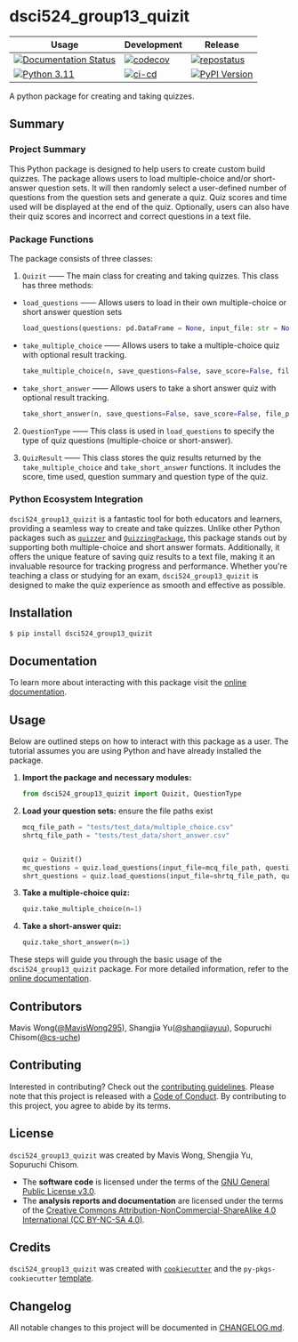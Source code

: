 # dsci524_group13_quizit


Usage    | Development   | Release
-------- | ------------- | ---------------
[![Documentation Status](https://readthedocs.org/projects/dsci524-group13-quizit/badge/?version=latest)](https://dsci524-group13-quizit.readthedocs.io/en/latest/?badge=latest)  | [![codecov](https://codecov.io/gh/UBC-MDS/dsci524_group13_quizit/graph/badge.svg?token=788HY26XUG)](https://codecov.io/gh/UBC-MDS/dsci524_group13_quizit) |  [![repostatus](https://www.repostatus.org/badges/latest/active.svg)](https://www.repostatus.org/#active)
[![Python 3.11](https://img.shields.io/badge/python-3.11-blue.svg)](https://www.python.org/downloads/release/python-360/) | [![ci-cd](https://github.com/UBC-MDS/dsci524_group13_quizit/actions/workflows/ci-cd.yml/badge.svg)](https://github.com/UBC-MDS/dsci524_group13_quizit/actions/workflows/ci-cd.yml) |  [![PyPI Version](https://img.shields.io/pypi/v/dsci524_group13_quizit.svg)](https://pypi.python.org/pypi/dsci524_group13_quizit)

A python package for creating and taking quizzes.

## Summary
### Project Summary
This Python package is designed to help users to create custom build quizzes.
The package allows users to load multiple-choice and/or short-answer question sets.
It will then randomly select a user-defined number of questions from the question sets and generate a quiz.
Quiz scores and time used will be displayed at the end of the quiz.
Optionally, users can also have their quiz scores and incorrect and correct questions in a text file. 

### Package Functions

The package consists of three classes: 
1. `Quizit` —— The main class for creating and taking quizzes. This class has three methods:

- `load_questions` —— Allows users to load in their own multiple-choice or short answer question sets 

    ```python
    load_questions(questions: pd.DataFrame = None, input_file: str = None, question_type: QuestionType = None, has_header: bool = True, delimiter: str = None)
    ```

- `take_multiple_choice` —— Allows users to take a multiple-choice quiz with optional result tracking.

    ```python
    take_multiple_choice(n, save_questions=False, save_score=False, file_path=False)
    ```

- `take_short_answer` —— Allows users to take a short answer quiz with optional result tracking.

    ```python
    take_short_answer(n, save_questions=False, save_score=False, file_path=False)
    ```
2. `QuestionType` —— This class is used in `load_questions` to specify the type of quiz questions (multiple-choice or short-answer). 

3. `QuizResult` —— This class stores the quiz results returned by the `take_multiple_choice` and `take_short_answer` functions. It includes the score, time used, question summary and question type of the quiz.

 

### Python Ecosystem Integration

`dsci524_group13_quizit` is a fantastic tool for both educators and learners, providing a seamless way to create and take quizzes. Unlike other Python packages such as [`quizzer`](https://pypi.org/project/quizzer/) and [`QuizzingPackage`](https://pypi.org/project/QuizzingPackage/), this package stands out by supporting both multiple-choice and short answer formats. Additionally, it offers the unique feature of saving quiz results to a text file, making it an invaluable resource for tracking progress and performance. 
Whether you're teaching a class or studying for an exam, `dsci524_group13_quizit` is designed to make the quiz experience as smooth and effective as possible.


## Installation

```bash
$ pip install dsci524_group13_quizit
```

## Documentation
To learn more about interacting with this package visit the [online documentation](https://dsci524-group13-quizit.readthedocs.io/en/latest/).

## Usage
Below are outlined steps on how to interact with this package as a user. The tutorial assumes you are using Python and have already installed the package.
1. **Import the package and necessary modules:**
    ```python
    from dsci524_group13_quizit import Quizit, QuestionType
    ```

2. **Load your question sets:** ensure the file paths exist
    ```python
    mcq_file_path = "tests/test_data/multiple_choice.csv"
    shrtq_file_path = "tests/test_data/short_answer.csv"
    

    quiz = Quizit()
    mc_questions = quiz.load_questions(input_file=mcq_file_path, question_type=QuestionType.MULTIPLE_CHOICE, delimiter=";")
    shrt_questions = quiz.load_questions(input_file=shrtq_file_path, question_type=QuestionType.SHORT_ANSWER, delimiter=";")
    ```

3. **Take a multiple-choice quiz:**
    ```python
    quiz.take_multiple_choice(n=1)
    ```

4. **Take a short-answer quiz:**
    ```python
    quiz.take_short_answer(n=1)
    ```

These steps will guide you through the basic usage of the `dsci524_group13_quizit` package. For more detailed information, refer to the [online documentation](https://dsci524-group13-quizit.readthedocs.io/en/latest/).


## Contributors

Mavis Wong([@MavisWong295](https://github.com/MavisWong295)), Shangjia Yu([@shangjiayuu](https://github.com/shengjiayuu)), Sopuruchi Chisom([@cs-uche](https://github.com/cs-uche))

## Contributing

Interested in contributing? Check out the [contributing guidelines](./CONTRIBUTING.md). Please note that this project is released with a [Code of Conduct](./CONDUCT.md). By contributing to this project, you agree to abide by its terms.

## License

`dsci524_group13_quizit` was created by Mavis Wong, Shengjia Yu, Sopuruchi Chisom. 

- The **software code** is licensed under the terms of the [GNU General Public License v3.0](./LICENSE).  
- The **analysis reports and documentation** are licensed under the terms of the [Creative Commons Attribution-NonCommercial-ShareAlike 4.0 International (CC BY-NC-SA 4.0)](https://creativecommons.org/licenses/by-nc-sa/4.0/).


## Credits

`dsci524_group13_quizit` was created with [`cookiecutter`](https://cookiecutter.readthedocs.io/en/latest/) and the `py-pkgs-cookiecutter` [template](https://github.com/py-pkgs/py-pkgs-cookiecutter).

## Changelog

All notable changes to this project will be documented in [CHANGELOG.md](./CHANGELOG.md).
